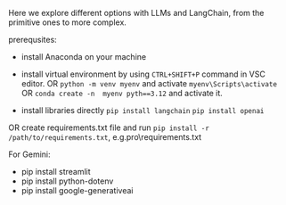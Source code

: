 Here we explore different options with LLMs and LangChain, from the primitive ones to more complex.

prerequsites:

- install Anaconda on your machine
- install virtual environment by  using `CTRL+SHIFT+P` command in VSC editor.
OR
`python -m venv myenv` and activate `myenv\Scripts\activate`
OR
`conda create -n  myenv pyth==3.12` and activate it.

- install libraries directly 
`pip install langchain`
`pip install openai`

OR create requirements.txt file and run `pip install -r /path/to/requirements.txt`, e.g.pro\requirements.txt

For Gemini:
- pip install streamlit
- pip install python-dotenv 
- pip install google-generativeai

 
